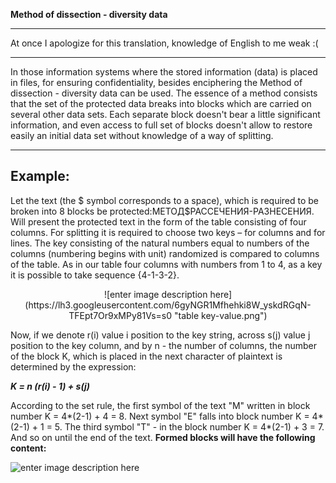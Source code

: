  **Method of dissection - diversity data**
___
At once I apologize for this translation, knowledge of English to me weak :(

---
In those information systems where the stored information (data) is placed in files, for ensuring confidentiality, besides enciphering the Method of dissection - diversity data can be used.
The essence of a method consists that the set of the protected data breaks into blocks which are carried on several other data sets. Each separate block doesn't bear a little significant information, and even access to full set of blocks doesn't allow to restore easily an initial data set without knowledge of a way of splitting.

---
**Example:**
---
Let the text (the $ symbol  corresponds to a space), which is required to be broken into 8 blocks be protected:МЕТОД$РАССЕЧЕНИЯ-РАЗНЕСЕНИЯ.
Will present the protected text in the form of the table consisting of four columns. For splitting it is required to choose two keys – for columns and for lines. The key consisting of the natural numbers equal to numbers of the columns (numbering begins with unit) randomized is compared to columns of the table. As in our table four columns with numbers from 1 to 4, as a key it is possible to take sequence {4-1-3-2}.

<center>![enter image description here](https://lh3.googleusercontent.com/6gyNGR1Mfhehki8W_yskdRGqN-TFEpt7Or9xMPy81Vs=s0 "table key-value.png")</center>

Now, if we denote r(i) value i position to the key string, across s(j) value j position to the key column, and by n - the number of columns, the number of the block K, which is placed in the next character of plaintext is determined by the expression:

***K = n (r(i) - 1) + s(j)***

According to the set rule, the first symbol of the text "М" written in block number K = 4*(2-1) + 4 = 8. Next symbol "Е" falls into block number K = 4* (2-1) + 1 = 5. The third symbol "Т" - in the block number K = 4*(2-1) + 3 = 7. And so on until the end of the text.
**Formed blocks will have the following content:**

![enter image description here](https://lh3.googleusercontent.com/ss6KjuZLXbh2REH_LIt28CQT7ysRMroqgJlVY4wNd-o=s0 "Blocks.png")

